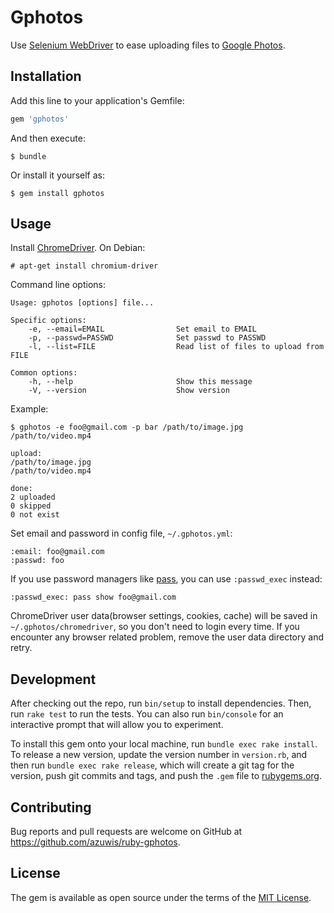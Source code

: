 # Gphotos

Use [Selenium WebDriver](http://www.seleniumhq.org/projects/webdriver/) to ease uploading files to [Google Photos](https://photos.google.com/).

## Installation

Add this line to your application's Gemfile:

```ruby
gem 'gphotos'
```

And then execute:

    $ bundle

Or install it yourself as:

    $ gem install gphotos

## Usage

Install [ChromeDriver](https://sites.google.com/a/chromium.org/chromedriver/). On Debian:

    # apt-get install chromium-driver

Command line options:

    Usage: gphotos [options] file...

    Specific options:
        -e, --email=EMAIL                Set email to EMAIL
        -p, --passwd=PASSWD              Set passwd to PASSWD
        -l, --list=FILE                  Read list of files to upload from FILE

    Common options:
        -h, --help                       Show this message
        -V, --version                    Show version

Example:

    $ gphotos -e foo@gmail.com -p bar /path/to/image.jpg /path/to/video.mp4

    upload:
    /path/to/image.jpg
    /path/to/video.mp4

    done:
    2 uploaded
    0 skipped
    0 not exist

Set email and password in config file, `~/.gphotos.yml`:

    :email: foo@gmail.com
    :passwd: foo

If you use password managers like [pass](https://www.passwordstore.org/), you can use `:passwd_exec` instead:

    :passwd_exec: pass show foo@gmail.com

ChromeDriver user data(browser settings, cookies, cache) will be saved in `~/.gphotos/chromedriver`, so you don't need to login every time. If you encounter any browser related problem, remove the user data directory and retry.

## Development

After checking out the repo, run `bin/setup` to install dependencies. Then, run `rake test` to run the tests. You can also run `bin/console` for an interactive prompt that will allow you to experiment.

To install this gem onto your local machine, run `bundle exec rake install`. To release a new version, update the version number in `version.rb`, and then run `bundle exec rake release`, which will create a git tag for the version, push git commits and tags, and push the `.gem` file to [rubygems.org](https://rubygems.org).

## Contributing

Bug reports and pull requests are welcome on GitHub at https://github.com/azuwis/ruby-gphotos.


## License

The gem is available as open source under the terms of the [MIT License](http://opensource.org/licenses/MIT).

